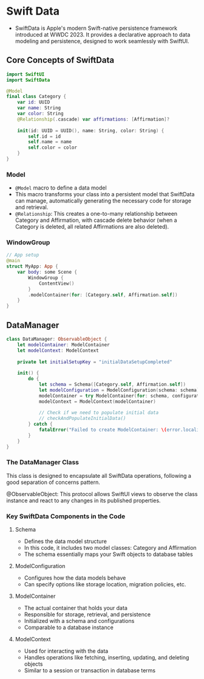 # Swift Data
- SwiftData is Apple's modern Swift-native persistence framework introduced at WWDC 2023. It provides a declarative approach to data modeling and persistence, designed to work seamlessly with SwiftUI.

## Core Concepts of SwiftData
```swift
import SwiftUI
import SwiftData

@Model
final class Category {
    var id: UUID
    var name: String
    var color: String
    @Relationship(.cascade) var affirmations: [Affirmation]?
    
    init(id: UUID = UUID(), name: String, color: String) {
        self.id = id
        self.name = name
        self.color = color
    }
}
```
### Model
- `@Model` macro to define a data model
- This macro transforms your class into a persistent model that SwiftData can manage, automatically generating the necessary code for storage and retrieval.
- `@Relationship`: This creates a one-to-many relationship between Category and Affirmation, with cascade delete behavior (when a Category is deleted, all related Affirmations are also deleted).

### WindowGroup
```swift
// App setup
@main
struct MyApp: App {
    var body: some Scene {
        WindowGroup {
            ContentView()
        }
        .modelContainer(for: [Category.self, Affirmation.self])
    }
}
```

## DataManager

```swift
class DataManager: ObservableObject {
    let modelContainer: ModelContainer
    let modelContext: ModelContext
    
    private let initialSetupKey = "initialDataSetupCompleted"
    
    init() {
        do {
            let schema = Schema([Category.self, Affirmation.self])
            let modelConfiguration = ModelConfiguration(schema: schema)
            modelContainer = try ModelContainer(for: schema, configurations: [modelConfiguration])
            modelContext = ModelContext(modelContainer)
            
            // Check if we need to populate initial data
            // checkAndPopulateInitialData()
        } catch {
            fatalError("Failed to create ModelContainer: \(error.localizedDescription)")
        }
    }
}
```
### The DataManager Class
This class is designed to encapsulate all SwiftData operations, following a good separation of concerns pattern.

@ObservableObject: This protocol allows SwiftUI views to observe the class instance and react to any changes in its published properties.
### Key SwiftData Components in the Code
1. Schema
    - Defines the data model structure
    - In this code, it includes two model classes: Category and Affirmation
    - The schema essentially maps your Swift objects to database tables

2. ModelConfiguration
    - Configures how the data models behave
    - Can specify options like storage location, migration policies, etc.

3. ModelContainer
    - The actual container that holds your data
    - Responsible for storage, retrieval, and persistence
    - Initialized with a schema and configurations
    - Comparable to a database instance

4. ModelContext
    - Used for interacting with the data
    - Handles operations like fetching, inserting, updating, and deleting objects
    - Similar to a session or transaction in database terms
